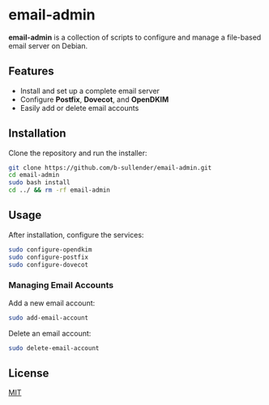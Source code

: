 # email-admin

**email-admin** is a collection of scripts to configure and manage a file-based email server on Debian.

## Features
- Install and set up a complete email server
- Configure **Postfix**, **Dovecot**, and **OpenDKIM**
- Easily add or delete email accounts

## Installation

Clone the repository and run the installer:

```bash
git clone https://github.com/b-sullender/email-admin.git
cd email-admin
sudo bash install
cd ../ && rm -rf email-admin
````

## Usage

After installation, configure the services:

```bash
sudo configure-opendkim
sudo configure-postfix
sudo configure-dovecot
```

### Managing Email Accounts

Add a new email account:

```bash
sudo add-email-account
```

Delete an email account:

```bash
sudo delete-email-account
```

## License

[MIT](LICENSE)
